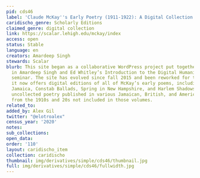 ```yaml
---
pid: cds46
label: 'Claude McKay''s Early Poetry (1911-1922): A Digital Collection'
caridischo_genre: Scholarly Editions
claimed_genre: digital collection
link: https://scalar.lehigh.edu/mckay/index
access: open
status: Stable
language: en
creators: Amardeep Singh
stewards: Scalar
blurb: This site began as a collaborative WordPress project put together by students
  in Amardeep Singh and Ed Whitley’s Introduction to the Digital Humanities graduate
  seminar. The site has evolved since fall 2015 and been reworked for the Scalar platform;
  it now offers digital editions of all of McKay’s early poems, including Songs of
  Jamaica, Constab Ballads, Spring in New Hampshire, and Harlem Shadows, as well as
  uncollected poetry published in various Jamaican, British, and American magazines
  from the 1910s and 20s not included in those volumes.
related_to:
added_by: Alex Gil
twitter: "@elotroalex"
census_year: '2020'
notes:
sub_collections:
open_data:
order: '110'
layout: caridischo_item
collection: caridischo
thumbnail: img/derivatives/simple/cds46/thumbnail.jpg
full: img/derivatives/simple/cds46/fullwidth.jpg
---
```

